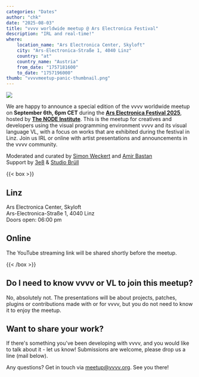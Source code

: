 ```yaml
---
categories: "Dates"
author: "chk"
date: "2025-08-03"
title: "vvvv worldwide meetup @ Ars Electronica Festival"
description: "IRL and real-time!"
where: 
    location_name: "Ars Electronica Center, Skyloft"
    city: "Ars-Electronica-Straße 1, 4040 Linz"
    country: "at"
    country_name: "Austria"
    from_date: "1757181600"
    to_date: "1757196000"
thumb: "vvvvmeetup-panic-thumbnail.png"
---
```


![](vvvvmeetup-panic.jpg)

We are happy to announce a special edition of the vvvv worldwide meetup on **September 6th, 6pm CET** during the **[Ars Electronica Festival 2025](https://ars.electronica.art/festival)**, hosted by **[The NODE Institute](https://thenodeinstitute.org/)**. This is the meetup for creatives and developers using the visual programming environment vvvv and its visual language VL, with a focus on works that are exhibited during the festival in Linz. Join us IRL or online with artist presentations and announcements in the vvvv community.

Moderated and curated by [Simon Weckert](https://www.simonweckert.com/) and [Amir Bastan](https://amirbastan.com/)<br>
Support by [3e8](https://www.3e8.studio/) & [Studio Brüll](https://studiobruell.de/) 

{{< box >}}
## Linz
Ars Electronica Center, Skyloft<br>
Ars-Electronica-Straße 1, 4040 Linz<br>
Doors open: 06:00 pm<br>
<!--**[RSVP here](https://thenodeinstitute.org/event/29-vvvv-worldwide-meetup/)**-->

<!--
## Berlin
The NODE Institute<br>
Wipperstrasse 13, 12055 Berlin<br>
Doors open: 17:30
-->

## Online
The YouTube streaming link will be shared shortly before the meetup.
<!--
[Watch via Youtube](https://www.youtube.com/live/Npr0K63bKZc)<br>
[Join via Zoom](https://us02web.zoom.us/j/88581589594?pwd=qZrSFFidBl9u6IMmPiGwdnUuBXV3TX.1)
-->
{{< /box >}}

## Do I need to know vvvv or VL to join this meetup?
No, absolutely not. The presentations will be about projects, patches, plugins or contributions made with or for vvvv, but you do not need to know it to enjoy the meetup.

##  Want to share your work?
If there's something you've been developing with vvvv, and you would like to talk about it - let us know! Submissions are welcome, please drop us a line (mail below).

<!--
## Do you have space to host a hub in your city?
Great to hear! Hosting a watch party in your city is a great way to extend your network and connect with other patchers from your area. Let us know if you plan to do so (mail below), so we can add your location to this post.
-->

Any questions? Get in touch via meetup@vvvv.org. See you there!